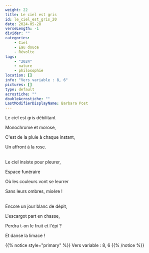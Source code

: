 ```yaml
---
weight: 22
title: Le ciel est gris
id: le_ciel_est_gris_20
date: 2024-05-28
verseLength: -1
divider: ""
categories:
    - Ciel
    - Eau douce
    - Révolte
tags:
    - "2024"
    - nature
    - philosophie
location: []
info: "Vers variable : 8, 6"
pictures: []
type: default
acrostiche: ""
doubleAcrostiche: ""
LastModifierDisplayName: Barbara Post
---
```

Le ciel est gris débilitant

Monochrome et morose,

C'est de la pluie à chaque instant,

Un affront à la rose.

 \
Le ciel insiste pour pleurer,

Espace funéraire

Où les couleurs vont se leurrer

Sans leurs ombres, misère !

 \
Encore un jour blanc de dépit,

L'escargot part en chasse,

Perdra t-on le fruit et l'épi ?

Et danse la limace !


<!-- FM:Snippet:Start data:{"id":"_simpleNotice","fields":[{"name":"content","value":"Vers variable : 8, 6"}]} -->
{{% notice style="primary" %}}
Vers variable : 8, 6
{{% /notice %}}
<!-- FM:Snippet:End -->